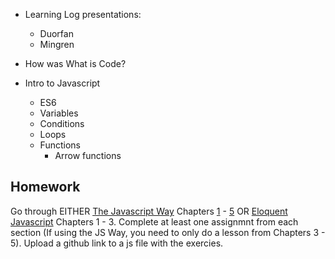 * Learning Log presentations: 
  * Duorfan
  * Mingren

* How was What is Code?

* Intro to Javascript
  * ES6
  * Variables
  * Conditions
  * Loops
  * Functions
    * Arrow functions

## Homework  

Go through EITHER [The Javascript Way](https://github.com/thejsway/thejsway) Chapters [1](https://github.com/thejsway/thejsway/blob/master/manuscript/chapter01.md) - [5](https://github.com/thejsway/thejsway/blob/master/manuscript/chapter03.md) OR [Eloquent Javascript](https://eloquentjavascript.net/) Chapters 1 - 3. Complete at least one assignmnt from each section (If using the JS Way, you need to only do a lesson from Chapters 3 - 5). Upload a github link to a js file with the exercies. 